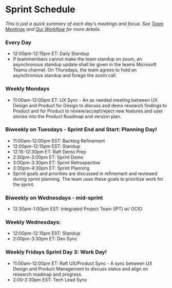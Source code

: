 # Sprint Schedule

_This is just a quick summary of each day's meetings and focus. See [Team Meetings](../team-meetings.md) and [Our Workflow](../our-workflow.md) for more details._
 
### Every Day
- 12:00pm-12:15pm ET: Daily Standup
- If teammembers cannot make the team standup on zoom, an asynchronous standup update shall be given in the teams Microsoft Teams channel. On Thursdays, the team agrees to hold an asynchronous standup and forego the zoom call.

### Weekly Mondays
- 11:00am-12:00pm ET: UX Sync - An as needed meeting between UX Design and Product for Design to discuss and demo research findings to Product and for Product to review/accept/reject new features and user stories into the Product Roadmap and version plan.

### Biweekly on Tuesdays - Sprint End and Start: Planning Day!
- 11:00am-12:00pm EST: Backlog Refinement 
- 12:00pm-12:15pm EST: Standup
- 12:15-12:30pm ET: Raft Demo Prep
- 2:30pm-3:00pm ET: Sprint Demo
- 3:00pm-3:30pm ET: Sprint Retrospective
- 3:30pm-4:30pm ET: Sprint Planning
- Sprint goals and priorities are discussed in refinement and reviewed during sprint planning. The team uses these goals to prioritize work for the sprint.

### Biweekly on Wednesdays - mid-sprint
- 12:30pm-1:00pm EST: Integrated Project Team (IPT) w/ OCIO

### Weekly Wednesdays:
- 12:00pm-12:15pm EST: Standup
- 2:00pm-3:30pm ET: Dev Sync

### Weekly Fridays Sprint Day 3: Work Day!   
- 11:00am-12:00pm ET: Raft UX/Product Sync - A sync between UX Design and Product Management to discuss status and align on research roadmap and progress.
- 2:00-2:30pm EST: Tech Lead Sync
